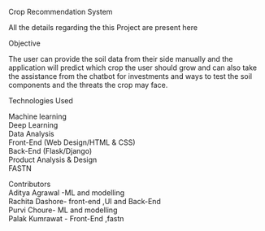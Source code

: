 Crop Recommendation System

All the details regarding the this Project are present here<br />

Objective

The user can provide the soil data from their side manually and the application will predict which crop the user should grow and can also take the assistance from the chatbot for investments and ways to test the soil components and the threats the crop may face.

Technologies Used

Machine learning<br />
Deep Learning<br />
Data Analysis<br />
Front-End (Web Design/HTML & CSS)<br />
Back-End (Flask/Django)<br />
Product Analysis & Design<br />
FASTN

Contributors<br/>
Aditya Agrawal -ML and modelling<br />
Rachita Dashore- front-end ,UI and Back-End<br />
Purvi Choure- ML and modelling<br />
Palak Kumrawat - Front-End ,fastn<br />

